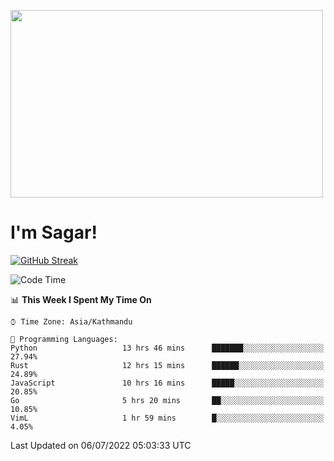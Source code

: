 
<img src="https://media.giphy.com/media/3ornk57KwDXf81rjWM/giphy.gif" width="500" height="300" frameBorder="0" class="giphy-embed" allowFullScreen></img>

#   I'm Sagar!
[![GitHub Streak](https://github-readme-streak-stats.herokuapp.com/?user=sgr2848)](https://git.io/streak-stats)
<!--START_SECTION:waka-->
![Code Time](http://img.shields.io/badge/Code%20Time-0%20secs-blue)

📊 **This Week I Spent My Time On** 

```text
⌚︎ Time Zone: Asia/Kathmandu

💬 Programming Languages: 
Python                   13 hrs 46 mins      ███████░░░░░░░░░░░░░░░░░░   27.94% 
Rust                     12 hrs 15 mins      ██████░░░░░░░░░░░░░░░░░░░   24.89% 
JavaScript               10 hrs 16 mins      █████░░░░░░░░░░░░░░░░░░░░   20.85% 
Go                       5 hrs 20 mins       ██░░░░░░░░░░░░░░░░░░░░░░░   10.85% 
VimL                     1 hr 59 mins        █░░░░░░░░░░░░░░░░░░░░░░░░   4.05%

```


 Last Updated on 06/07/2022 05:03:33 UTC
<!--END_SECTION:waka-->
